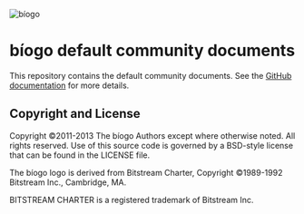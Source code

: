 ![bíogo](https://raw.githubusercontent.com/biogo/biogo/master/biogo.png)

# bíogo default community documents

This repository contains the default community documents.
See the [GitHub documentation](https://help.github.com/en/github/building-a-strong-community/creating-a-default-community-health-file) for more details.

## Copyright and License

Copyright ©2011-2013 The bíogo Authors except where otherwise noted. All rights
reserved. Use of this source code is governed by a BSD-style license that can be
found in the LICENSE file.

The bíogo logo is derived from Bitstream Charter, Copyright ©1989-1992
Bitstream Inc., Cambridge, MA.

BITSTREAM CHARTER is a registered trademark of Bitstream Inc.
